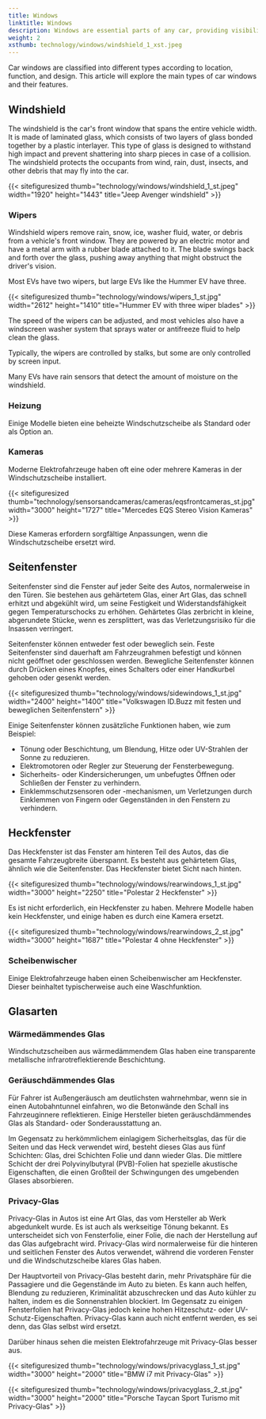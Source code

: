 ```yaml
---
title: Windows
linktitle: Windows
description: Windows are essential parts of any car, providing visibility, ventilation, protection, and comfort to the driver and passengers.
weight: 2
xsthumb: technology/windows/windshield_1_xst.jpeg
---
```

<!-- markdownlint-disable MD033 -->

Car windows are classified into different types according to location, function, and design. This article will explore the main types of car windows and their features.

## Windshield

The windshield is the car's front window that spans the entire vehicle width. It is made of laminated glass, which consists of two layers of glass bonded together by a plastic interlayer. This type of glass is designed to withstand high impact and prevent shattering into sharp pieces in case of a collision. The windshield protects the occupants from wind, rain, dust, insects, and other debris that may fly into the car.

{{< sitefiguresized thumb="technology/windows/windshield_1_st.jpeg" width="1920" height="1443" title="Jeep Avenger windshield" >}}

### Wipers

Windshield wipers remove rain, snow, ice, washer fluid, water, or debris from a vehicle's front window. They are powered by an electric motor and have a metal arm with a rubber blade attached to it. The blade swings back and forth over the glass, pushing away anything that might obstruct the driver's vision.

Most EVs have two wipers, but large EVs like the Hummer EV have three.

{{< sitefiguresized thumb="technology/windows/wipers_1_st.jpg" width="2612" height="1410" title="Hummer EV with three wiper blades" >}}

The speed of the wipers can be adjusted, and most vehicles also have a windscreen washer system that sprays water or antifreeze fluid to help clean the glass.

Typically, the wipers are controlled by stalks, but some are only controlled by screen input.

Many EVs have rain sensors that detect the amount of moisture on the windshield.
### Heizung

Einige Modelle bieten eine beheizte Windschutzscheibe als Standard oder als Option an.

### Kameras

Moderne Elektrofahrzeuge haben oft eine oder mehrere Kameras in der Windschutzscheibe installiert.

{{< sitefiguresized thumb="technology/sensorsandcameras/cameras/eqsfrontcameras_st.jpg" width="3000" height="1727" title="Mercedes EQS Stereo Vision Kameras" >}}

Diese Kameras erfordern sorgfältige Anpassungen, wenn die Windschutzscheibe ersetzt wird.

## Seitenfenster

Seitenfenster sind die Fenster auf jeder Seite des Autos, normalerweise in den Türen. Sie bestehen aus gehärtetem Glas, einer Art Glas, das schnell erhitzt und abgekühlt wird, um seine Festigkeit und Widerstandsfähigkeit gegen Temperaturschocks zu erhöhen. Gehärtetes Glas zerbricht in kleine, abgerundete Stücke, wenn es zersplittert, was das Verletzungsrisiko für die Insassen verringert.

Seitenfenster können entweder fest oder beweglich sein. Feste Seitenfenster sind dauerhaft am Fahrzeugrahmen befestigt und können nicht geöffnet oder geschlossen werden. Bewegliche Seitenfenster können durch Drücken eines Knopfes, eines Schalters oder einer Handkurbel gehoben oder gesenkt werden.

{{< sitefiguresized thumb="technology/windows/sidewindows_1_st.jpg" width="2400" height="1400" title="Volkswagen ID.Buzz mit festen und beweglichen Seitenfenstern" >}}

Einige Seitenfenster können zusätzliche Funktionen haben, wie zum Beispiel:

- Tönung oder Beschichtung, um Blendung, Hitze oder UV-Strahlen der Sonne zu reduzieren.
- Elektromotoren oder Regler zur Steuerung der Fensterbewegung.
- Sicherheits- oder Kindersicherungen, um unbefugtes Öffnen oder Schließen der Fenster zu verhindern.
- Einklemmschutzsensoren oder -mechanismen, um Verletzungen durch Einklemmen von Fingern oder Gegenständen in den Fenstern zu verhindern.

## Heckfenster

Das Heckfenster ist das Fenster am hinteren Teil des Autos, das die gesamte Fahrzeugbreite überspannt. Es besteht aus gehärtetem Glas, ähnlich wie die Seitenfenster. Das Heckfenster bietet Sicht nach hinten.

{{< sitefiguresized thumb="technology/windows/rearwindows_1_st.jpg" width="3000" height="2250" title="Polestar 2 Heckfenster" >}}

Es ist nicht erforderlich, ein Heckfenster zu haben. Mehrere Modelle haben kein Heckfenster, und einige haben es durch eine Kamera ersetzt.

{{< sitefiguresized thumb="technology/windows/rearwindows_2_st.jpg" width="3000" height="1687" title="Polestar 4 ohne Heckfenster" >}}

### Scheibenwischer

Einige Elektrofahrzeuge haben einen Scheibenwischer am Heckfenster. Dieser beinhaltet typischerweise auch eine Waschfunktion.

## Glasarten

### Wärmedämmendes Glas

Windschutzscheiben aus wärmedämmendem Glas haben eine transparente metallische infrarotreflektierende Beschichtung.

### Geräuschdämmendes Glas

Für Fahrer ist Außengeräusch am deutlichsten wahrnehmbar, wenn sie in einen Autobahntunnel einfahren, wo die Betonwände den Schall ins Fahrzeuginnere reflektieren. Einige Hersteller bieten geräuschdämmendes Glas als Standard- oder Sonderausstattung an.

Im Gegensatz zu herkömmlichem einlagigem Sicherheitsglas, das für die Seiten und das Heck verwendet wird, besteht dieses Glas aus fünf Schichten: Glas, drei Schichten Folie und dann wieder Glas. Die mittlere Schicht der drei Polyvinylbutyral (PVB)-Folien hat spezielle akustische Eigenschaften, die einen Großteil der Schwingungen des umgebenden Glases absorbieren.

### Privacy-Glas

Privacy-Glas in Autos ist eine Art Glas, das vom Hersteller ab Werk abgedunkelt wurde. Es ist auch als werkseitige Tönung bekannt. Es unterscheidet sich von Fensterfolie, einer Folie, die nach der Herstellung auf das Glas aufgebracht wird. Privacy-Glas wird normalerweise für die hinteren und seitlichen Fenster des Autos verwendet, während die vorderen Fenster und die Windschutzscheibe klares Glas haben.

Der Hauptvorteil von Privacy-Glas besteht darin, mehr Privatsphäre für die Passagiere und die Gegenstände im Auto zu bieten. Es kann auch helfen, Blendung zu reduzieren, Kriminalität abzuschrecken und das Auto kühler zu halten, indem es die Sonnenstrahlen blockiert. Im Gegensatz zu einigen Fensterfolien hat Privacy-Glas jedoch keine hohen Hitzeschutz- oder UV-Schutz-Eigenschaften. Privacy-Glas kann auch nicht entfernt werden, es sei denn, das Glas selbst wird ersetzt.

Darüber hinaus sehen die meisten Elektrofahrzeuge mit Privacy-Glas besser aus.

{{< sitefiguresized thumb="technology/windows/privacyglass_1_st.jpg" width="3000" height="2000" title="BMW i7 mit Privacy-Glas" >}}

{{< sitefiguresized thumb="technology/windows/privacyglass_2_st.jpg" width="3000" height="2000" title="Porsche Taycan Sport Turismo mit Privacy-Glas" >}}
